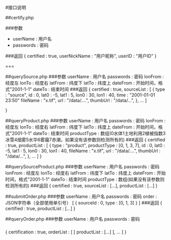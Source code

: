 #接口说明

##certify.php

###参数
* userName : 用户名
* passwords : 密码

###返回
	{
		certified : true,
		userNickName : "用户昵称",
		userID : "用户ID"
	}

===

##querySource.php
###参数
userName : 用户名
passwords : 密码
lonFrom : 经度左
lonTo : 经度右
latFrom : 纬度下
latTo : 纬度上
dateFrom : 开始时间，格式"2001-1-1"
dateTo : 结束时间
###返回
{
	certified : true,
	sourceList : [
		{
			type : "source",
			id : 0,
			lat0 : -5,
			lat1 : 5,
			lon0 : 30,
			lon1 : 40,
			time : "2001-01-01 23:50"
			fileName : "x.tif",
			url : "/data/....",
			thumbUrl : "/data/...",
		},
		...
	]

}


##queryProduct.php
###参数
userName : 用户名
passwords : 密码
lonFrom : 经度左
lonTo : 经度右
latFrom : 纬度下
latTo : 纬度上
dateFrom : 开始时间，格式"2001-1-1"
dateTo : 结束时间
productType : 数组(0水体1土地利用2植被指数3冰雪4烟雾5水华6雾霾7赤潮，如果没有该参数则检测所有的)
###返回
{
	certified : true,
	productList : [
		{
			type : "product",
			productType : [0, 1, 3, 7],
			id : 0,
			lat0 : -5,
			lat1 : 5,
			lon0 : 30,
			lon1 : 40,
			fileName : "x.tif",
			url : "/data/....",
			thumbUrl : "/data/...",
		},
		...
	]
}


##querySourceProduct.php
###参数
userName : 用户名
passwords : 密码
lonFrom : 经度左
lonTo : 经度右
latFrom : 纬度下
latTo : 纬度上
dateFrom : 开始时间，格式"2001-1-1"
dateTo : 结束时间
productType : 数组(如果没有该参数则检测所有的)
###返回
{
	certified : true,
	sourceList : [...],
	productList : [...]
}


##submitOrder.php
###参数
userName : 用户名
passwords : 密码
order : JSON字符串（全部使用单引号）
[
	{
		sourceId : 0,
		type : [0, 1, 3]
	}
]
###返回
{
	certified : true,
	productList : [...]
}


##queryOrder.php
###参数
userName : 用户名
passwords : 密码
###
{
	certification : true,
	orderList : [
		[
			productList : [...]
		],
		...
	]
}